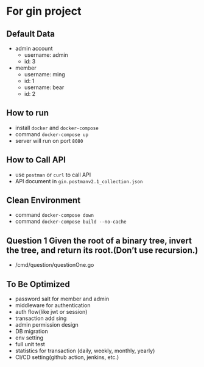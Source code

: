 # For gin project
## Default Data
- admin account
  - username: admin
  - id: 3
- member
  - username: ming
  - id: 1
  - username: bear
  - id: 2

## How to run
- install `docker` and `docker-compose`
- command `docker-compose up`
- server will run on port `8080`

## How to Call API
- use `postman` or `curl` to call API
- API document in `gin.postmanv2.1_collection.json`

## Clean Environment
- command `docker-compose down`
- command `docker-compose build --no-cache`

## Question 1 Given the root of a binary tree, invert the tree, and return its root.(Don’t use recursion.)
- /cmd/question/questionOne.go

## To Be Optimized
- password salt for member and admin
- middleware for authentication
- auth flow(like jwt or session)
- transaction add sing
- admin permission design
- DB migration
- env setting
- full unit test
- statistics for transaction (daily, weekly, monthly, yearly)
- CI/CD setting(github action, jenkins, etc.)